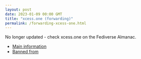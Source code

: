 ```yaml
---
layout: post
date: 2023-01-09 00:00 GMT
title: "xcess.one (forwarding)"
permalink: /forwarding-xcess-one.html
---
```


No longer updated - check xcess.one on the Fediverse Almanac.

* [Main information](https://www.fediversealmanac.com/api/v1/instances/xcess.one)
* [Banned from](https://www.fediversealmanac.com/api/v1/instances/xcess.one/banned_from)

